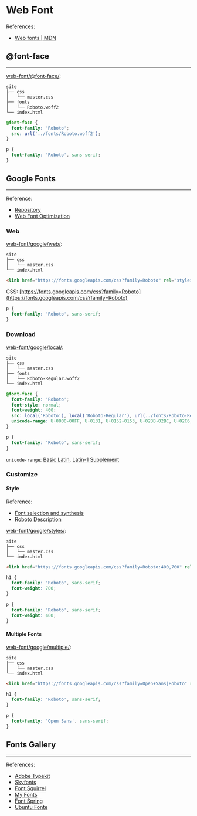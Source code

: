 # Web Font

References:
- [Web fonts \| MDN](https://developer.mozilla.org/en-US/docs/Learn/CSS/Styling_text/Web_fonts)

## @font-face
---

[web-font/@font-face/](web-font/@font-face/):
```
site
├── css
│   └── master.css
├── fonts
│   └── Roboto.woff2
└── index.html
```

```css
@font-face {
  font-family: 'Roboto';
  src: url('../fonts/Roboto.woff2');
}

p {
  font-family: 'Roboto', sans-serif;
}
```

## Google Fonts
---

Reference:
- [Repository](https://fonts.google.com)
- [Web Font Optimization](https://developers.google.com/web/fundamentals/performance/optimizing-content-efficiency/webfont-optimization)

### Web

[web-font/google/web/](web-font/google/web/):
```
site
├── css
│   └── master.css
└── index.html
```

```html
<link href="https://fonts.googleapis.com/css?family=Roboto" rel="stylesheet">
```

CSS: [https://fonts.googleapis.com/css?family=Roboto](https://fonts.googleapis.com/css?family=Roboto)

```css
p {
  font-family: 'Roboto', sans-serif;
}
```

### Download

[web-font/google/local/](web-font/google/local/):
```
site
├── css
│   └── master.css
├── fonts
│   └── Roboto-Regular.woff2
└── index.html
```

```css
@font-face {
  font-family: 'Roboto';
  font-style: normal;
  font-weight: 400;
  src: local('Roboto'), local('Roboto-Regular'), url(../fonts/Roboto-Regular.woff2) format('woff2');
  unicode-range: U+0000-00FF, U+0131, U+0152-0153, U+02BB-02BC, U+02C6, U+02DA, U+02DC, U+2000-206F, U+2074, U+20AC, U+2122, U+2191, U+2193, U+2212, U+2215, U+FEFF, U+FFFD;
}

p {
  font-family: 'Roboto', sans-serif;
}
```

`unicode-range`: [Basic Latin](https://codepoints.net/basic_latin), [Latin-1 Supplement](https://codepoints.net/latin-1_supplement)

### Customize 

#### Style

Reference:
- [Font selection and synthesis](https://developers.google.com/web/fundamentals/performance/optimizing-content-efficiency/webfont-optimization#font_selection_and_synthesis)
- [Roboto Description](https://fonts.google.com/specimen/Roboto?selection.family=Roboto)

[web-font/google/styles/](web-font/google/styles/):
```
site
├── css
│   └── master.css
└── index.html
```

```html
<link href="https://fonts.googleapis.com/css?family=Roboto:400,700" rel="stylesheet">
```

```css
h1 {
  font-family: 'Roboto', sans-serif;
  font-weight: 700;
}

p {
  font-family: 'Roboto', sans-serif;
  font-weight: 400;
}
```

#### Multiple Fonts

[web-font/google/multiple/](web-font/google/multiple/):
```
site
├── css
│   └── master.css
└── index.html
```

```html
<link href="https://fonts.googleapis.com/css?family=Open+Sans|Roboto" rel="stylesheet">
```

```css
h1 {
  font-family: 'Roboto', sans-serif;
}

p {
  font-family: 'Open Sans', sans-serif;
}
```

## Fonts Gallery
---

References:
- [Adobe Typekit](https://typekit.com)
- [Skyfonts](https://skyfonts.com)
- [Font Squirrel](https://www.fontsquirrel.com/)
- [My Fonts](https://www.myfonts.com)
- [Font Spring](https://www.fontspring.com)
- [Ubuntu Fonte](https://design.ubuntu.com/font/)